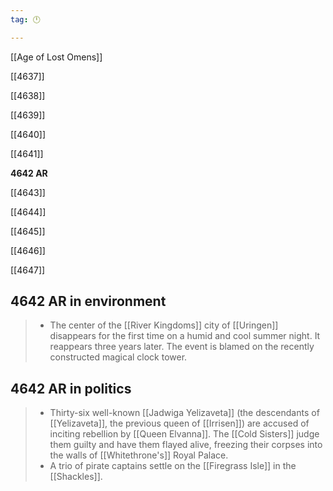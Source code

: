 ```yaml
---
tag: 🕛

---
```

[[Age of Lost Omens]]


[[4637]]

[[4638]]

[[4639]]

[[4640]]

[[4641]]

**4642 AR**

[[4643]]

[[4644]]

[[4645]]

[[4646]]

[[4647]]



## 4642 AR in environment

>  - The center of the [[River Kingdoms]] city of [[Uringen]] disappears for the first time on a humid and cool summer night.  It reappears three years later.  The event is blamed on the recently constructed magical clock tower.


## 4642 AR in politics

>  - Thirty-six well-known [[Jadwiga Yelizaveta]] (the descendants of [[Yelizaveta]], the previous queen of [[Irrisen]]) are accused of inciting rebellion by [[Queen Elvanna]]. The [[Cold Sisters]] judge them guilty and have them flayed alive, freezing their corpses into the walls of [[Whitethrone's]] Royal Palace.
>  - A trio of pirate captains settle on the [[Firegrass Isle]] in the [[Shackles]].






